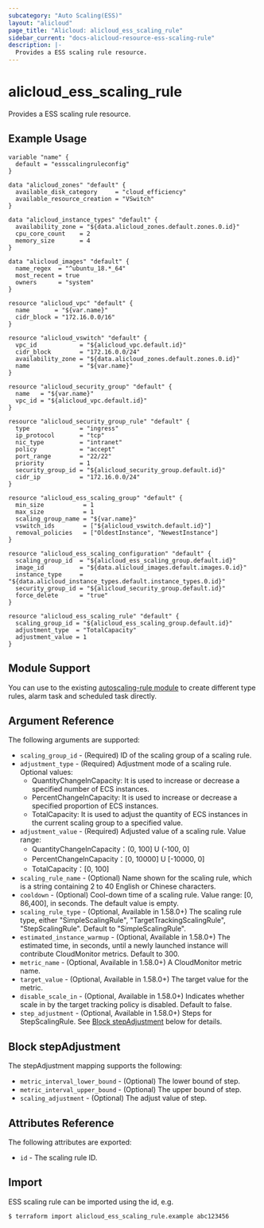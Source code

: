 ```yaml
---
subcategory: "Auto Scaling(ESS)"
layout: "alicloud"
page_title: "Alicloud: alicloud_ess_scaling_rule"
sidebar_current: "docs-alicloud-resource-ess-scaling-rule"
description: |-
  Provides a ESS scaling rule resource.
---
```


# alicloud\_ess\_scaling\_rule

Provides a ESS scaling rule resource.

## Example Usage

```
variable "name" {
  default = "essscalingruleconfig"
}

data "alicloud_zones" "default" {
  available_disk_category     = "cloud_efficiency"
  available_resource_creation = "VSwitch"
}

data "alicloud_instance_types" "default" {
  availability_zone = "${data.alicloud_zones.default.zones.0.id}"
  cpu_core_count    = 2
  memory_size       = 4
}

data "alicloud_images" "default" {
  name_regex  = "^ubuntu_18.*_64"
  most_recent = true
  owners      = "system"
}

resource "alicloud_vpc" "default" {
  name       = "${var.name}"
  cidr_block = "172.16.0.0/16"
}

resource "alicloud_vswitch" "default" {
  vpc_id            = "${alicloud_vpc.default.id}"
  cidr_block        = "172.16.0.0/24"
  availability_zone = "${data.alicloud_zones.default.zones.0.id}"
  name              = "${var.name}"
}

resource "alicloud_security_group" "default" {
  name   = "${var.name}"
  vpc_id = "${alicloud_vpc.default.id}"
}

resource "alicloud_security_group_rule" "default" {
  type              = "ingress"
  ip_protocol       = "tcp"
  nic_type          = "intranet"
  policy            = "accept"
  port_range        = "22/22"
  priority          = 1
  security_group_id = "${alicloud_security_group.default.id}"
  cidr_ip           = "172.16.0.0/24"
}

resource "alicloud_ess_scaling_group" "default" {
  min_size           = 1
  max_size           = 1
  scaling_group_name = "${var.name}"
  vswitch_ids        = ["${alicloud_vswitch.default.id}"]
  removal_policies   = ["OldestInstance", "NewestInstance"]
}

resource "alicloud_ess_scaling_configuration" "default" {
  scaling_group_id  = "${alicloud_ess_scaling_group.default.id}"
  image_id          = "${data.alicloud_images.default.images.0.id}"
  instance_type     = "${data.alicloud_instance_types.default.instance_types.0.id}"
  security_group_id = "${alicloud_security_group.default.id}"
  force_delete      = "true"
}

resource "alicloud_ess_scaling_rule" "default" {
  scaling_group_id = "${alicloud_ess_scaling_group.default.id}"
  adjustment_type  = "TotalCapacity"
  adjustment_value = 1
}
```

## Module Support

You can use to the existing [autoscaling-rule module](https://registry.terraform.io/modules/terraform-alicloud-modules/autoscaling-rule/alicloud) 
to create different type rules, alarm task and scheduled task directly.

## Argument Reference

The following arguments are supported:

* `scaling_group_id` - (Required) ID of the scaling group of a scaling rule.
* `adjustment_type` - (Required) Adjustment mode of a scaling rule. Optional values:
    - QuantityChangeInCapacity: It is used to increase or decrease a specified number of ECS instances.
    - PercentChangeInCapacity: It is used to increase or decrease a specified proportion of ECS instances.
    - TotalCapacity: It is used to adjust the quantity of ECS instances in the current scaling group to a specified value.
* `adjustment_value` - (Required) Adjusted value of a scaling rule. Value range:
    - QuantityChangeInCapacity：(0, 100] U (-100, 0]
    - PercentChangeInCapacity：[0, 10000] U [-10000, 0]
    - TotalCapacity：[0, 100]
* `scaling_rule_name` - (Optional) Name shown for the scaling rule, which is a string containing 2 to 40 English or Chinese characters.
* `cooldown` - (Optional) Cool-down time of a scaling rule. Value range: [0, 86,400], in seconds. The default value is empty.
* `scaling_rule_type` - (Optional, Available in 1.58.0+) The scaling rule type, either "SimpleScalingRule", "TargetTrackingScalingRule", "StepScalingRule". Default to "SimpleScalingRule".
* `estimated_instance_warmup` - (Optional, Available in 1.58.0+) The estimated time, in seconds, until a newly launched instance will contribute CloudMonitor metrics. Default to 300.
* `metric_name` - (Optional, Available in 1.58.0+) A CloudMonitor metric name.
* `target_value` - (Optional, Available in 1.58.0+) The target value for the metric.
* `disable_scale_in` - (Optional, Available in 1.58.0+) Indicates whether scale in by the target tracking policy is disabled. Default to false.
* `step_adjustment` - (Optional, Available in 1.58.0+) Steps for StepScalingRule. See [Block stepAdjustment](#block-stepAdjustment) below for details.

## Block stepAdjustment

The stepAdjustment mapping supports the following:

* `metric_interval_lower_bound` - (Optional) The lower bound of step.
* `metric_interval_upper_bound` - (Optional) The upper bound of step.
* `scaling_adjustment` - (Optional) The adjust value of step.

## Attributes Reference

The following attributes are exported:

* `id` - The scaling rule ID.

## Import

ESS scaling rule can be imported using the id, e.g.

```
$ terraform import alicloud_ess_scaling_rule.example abc123456
```
